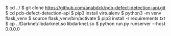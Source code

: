 $ cd ../
$ git clone https://github.com/anabdck/pcb-defect-detection-api.git
$ cd pcb-defect-detection-api
$ pip3 install virtualenv
$ python3 -m venv flask_venv
$ source flask_venv/bin/activate
$ pip3 install -r requirements.txt
$ cp ../Darknet/libdarknet.so libdarknet.so
$ python run.py runserver --host 0.0.0.0
